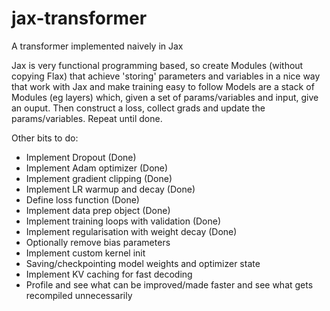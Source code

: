 # jax-transformer
A transformer implemented naively in Jax

Jax is very functional programming based, so create Modules (without copying Flax)
that achieve 'storing' parameters and variables in a nice way that work with Jax
and make training easy to follow
Models are a stack of Modules (eg layers) which, 
given a set of params/variables and input, give an ouput. 
Then construct a loss, collect grads and update the params/variables. 
Repeat until done. 


Other bits to do:
- Implement Dropout (Done)
- Implement Adam optimizer (Done)
- Implement gradient clipping (Done)
- Implement LR warmup and decay (Done)
- Define loss function (Done)
- Implement data prep object (Done)
- Implement training loops with validation (Done)
- Implement regularisation with weight decay (Done)
- Optionally remove bias parameters
- Implement custom kernel init
- Saving/checkpointing model weights and optimizer state
- Implement KV caching for fast decoding
- Profile and see what can be improved/made faster and see what gets recompiled unnecessarily
